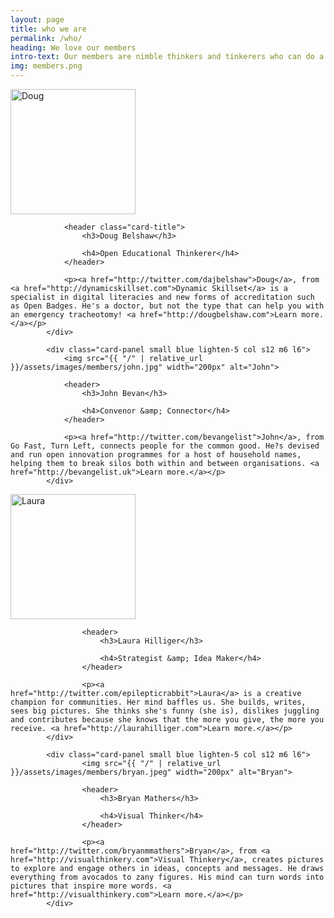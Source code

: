 ```yaml
---
layout: page
title: who we are
permalink: /who/
heading: We love our members
intro-text: Our members are nimble thinkers and tinkerers who can do a whole bunch of stuff. Just ask us. However, just so that <em>we</em> can understand what we do, we've organised our "what" into three main areas.
img: members.png
---
```


<div class="row">
            <div class="card-panel small blue lighten-5 col s12 m6 l6">
                <img src="{{ "/" | relative_url }}assets/images/members/doug.jpg" class="card-image" width="200px" alt="Doug">

                <header class="card-title">
                    <h3>Doug Belshaw</h3>

                    <h4>Open Educational Thinkerer</h4>
                </header>

                <p><a href="http://twitter.com/dajbelshaw">Doug</a>, from <a href="http://dynamicskillset.com">Dynamic Skillset</a> is a specialist in digital literacies and new forms of accreditation such as Open Badges. He's a doctor, but not the type that can help you with an emergency tracheotomy! <a href="http://dougbelshaw.com">Learn more.</a></p>
            </div>

            <div class="card-panel small blue lighten-5 col s12 m6 l6">
                <img src="{{ "/" | relative_url }}/assets/images/members/john.jpg" width="200px" alt="John">

                <header>
                    <h3>John Bevan</h3>

                    <h4>Convenor &amp; Connector</h4>
                </header>

                <p><a href="http://twitter.com/bevangelist">John</a>, from Go Fast, Turn Left, connects people for the common good. He?s devised and run open innovation programmes for a host of household names, helping them to break silos both within and between organisations. <a href="http://bevangelist.uk">Learn more.</a></p>
            </div>
</div>
<div class="row">
            <div class="card-panel small blue lighten-5 col s12 m6 l6">
                    <img src="{{ "/" | relative_url }}/assets/images/members/laura.jpg" width="200px" alt="Laura">

                    <header>
                        <h3>Laura Hilliger</h3>

                        <h4>Strategist &amp; Idea Maker</h4>
                    </header>

                    <p><a href="http://twitter.com/epilepticrabbit">Laura</a> is a creative champion for communities. Her mind baffles us. She builds, writes, sees big pictures. She thinks she's funny (she is), dislikes juggling and contributes because she knows that the more you give, the more you receive. <a href="http://laurahilliger.com">Learn more.</a></p>
        	</div>

            <div class="card-panel small blue lighten-5 col s12 m6 l6">
                    <img src="{{ "/" | relative_url }}/assets/images/members/bryan.jpeg" width="200px" alt="Bryan">

                    <header>
                        <h3>Bryan Mathers</h3>

                        <h4>Visual Thinker</h4>
                    </header>

                    <p><a href="http://twitter.com/bryanmmathers">Bryan</a>, from <a href="http://visualthinkery.com">Visual Thinkery</a>, creates pictures to explore and engage others in ideas, concepts and messages. He draws everything from avocados to zany figures. His mind can turn words into pictures that inspire more words. <a href="http://visualthinkery.com">Learn more.</a></p>
            </div>
</div>